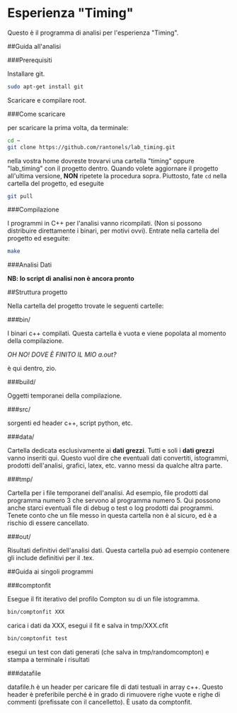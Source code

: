 # Esperienza "Timing"

Questo è il programma di analisi per l'esperienza "Timing".

##Guida all'analisi

###Prerequisiti

Installare git.

```bash
sudo apt-get install git
```

Scaricare e compilare root.


###Come scaricare

per scaricare la prima volta, da terminale:

```bash
cd ~
git clone https://github.com/rantonels/lab_timing.git
```

nella vostra home dovreste trovarvi una cartella "timing" oppure "lab_timing" con il progetto dentro. Quando volete aggiornare il progetto all'ultima versione, **NON** ripetete la procedura sopra. Piuttosto, fate ```cd``` nella cartella del progetto, ed eseguite

```bash
git pull
```

###Compilazione

I programmi in C++ per l'analisi vanno ricompilati. (Non si possono distribuire direttamente i binari, per motivi ovvi). Entrate nella cartella del progetto ed eseguite:

```bash
make
```

###Analisi Dati

**NB: lo script di analisi non è ancora pronto**


##Struttura progetto

Nella cartella del progetto trovate le seguenti cartelle:

###bin/

I binari c++ compilati. Questa cartella è vuota e viene popolata al momento della compilazione.

*OH NO! DOVE È FINITO IL MIO a.out?*

è qui dentro, zio.

###build/

Oggetti temporanei della compilazione.

###src/

sorgenti ed header c++, script python, etc.

###data/

Cartella dedicata esclusivamente ai **dati grezzi**. Tutti e soli i **dati grezzi** vanno inseriti qui. Questo vuol dire che eventuali dati convertiti, istogrammi, prodotti dell'analisi, grafici, latex, etc. vanno messi da qualche altra parte.

###tmp/

Cartella per i file temporanei dell'analisi. Ad esempio, file prodotti dal programma numero 3 che servono al programma numero 5. Qui possono anche starci eventuali file di debug o test o log prodotti dai programmi. Tenete conto che un file messo in questa cartella non è al sicuro, ed è a rischio di essere cancellato.

###out/

Risultati definitivi dell'analisi dati. Questa cartella può ad esempio contenere gli include definitivi per il .tex.



##Guida ai singoli programmi

###comptonfit

Esegue il fit iterativo del profilo Compton su di un file istogramma.

```bash
bin/comptonfit XXX
```

carica i dati da XXX, esegui il fit e salva in tmp/XXX.cfit

```bash
bin/comptonfit test
```

esegui un test con dati generati (che salva in tmp/randomcompton) e stampa a terminale i risultati

###datafile

datafile.h è un header per caricare file di dati testuali in array c++. Questo header è preferibile perché è in grado di rimuovere righe vuote e righe di commenti (prefissate con il cancelletto). È usato da comptonfit.
